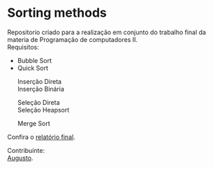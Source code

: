 <h1> Sorting methods </h1>
<p>
Repositorio criado para a realização em conjunto do trabalho final da materia de Programação de computadores II.<br/>
Requisitos:<br/>
<ul>
  <li>Bubble Sort  <br/> </li>
  <li>Quick Sort   <br/> </li>

  Inserção Direta   <br/>
  Inserção Binária  <br/>

  Seleção Direta   <br/>
  Seleção Heapsort <br/>

  Merge Sort  <br/>
</ul>
Confira o <a href="https://drive.google.com/open?id=0BxyxF7Bi7nLkWldQQjdTaWZQUFk">relatório final</a>. <br/>

</p>
<p>
Contribuinte: <br/> 
<a href="https://github.com/gutovsk49">Augusto</a>. <br/>
</p>
